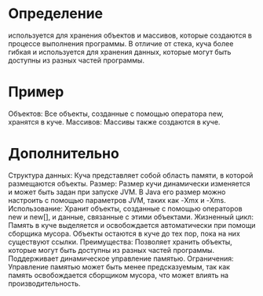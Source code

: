 # Определение

используется для хранения объектов и массивов, которые создаются в процессе выполнения программы. В отличие от стека, куча более гибкая и используется для хранения данных, которые могут быть доступны из разных частей программы.

# Пример

Объектов: Все объекты, созданные с помощью оператора new, хранятся в куче.
Массивов: Массивы также создаются в куче.

# Дополнительно

Структура данных: Куча представляет собой область памяти, в которой размещаются объекты.
Размер: Размер кучи динамически изменяется и может быть задан при запуске JVM. В Java его размер можно настроить с помощью параметров JVM, таких как -Xmx и -Xms.
Использование: Хранит объекты, созданные с помощью операторов new и new[], и данные, связанные с этими объектами.
Жизненный цикл: Память в куче выделяется и освобождается автоматически при помощи сборщика мусора. Объекты остаются в куче до тех пор, пока на них существуют ссылки.
Преимущества: Позволяет хранить объекты, которые могут быть доступны из разных частей программы. Поддерживает динамическое управление памятью.
Ограничения: Управление памятью может быть менее предсказуемым, так как память освобождается сборщиком мусора, что может влиять на производительность.